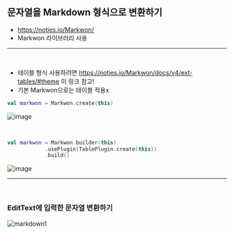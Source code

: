 ## 문자열을 Markdown 형식으로 변환하기

- https://noties.io/Markwon/
- Markwon 라이브러리 사용

---
<br>

- 테이블 형식 사용하려면 https://noties.io/Markwon/docs/v4/ext-tables/#theme 이 링크 참고!
- 기본 Markwon으로는 테이블 적용x
```kotlin
val markwon = Markwon.create(this)
```

![image](https://user-images.githubusercontent.com/69443895/175331188-57e91189-f393-4497-b9b9-1061b46c0ee2.png)

<br>

```kotlin
val markwon = Markwon.builder(this)
            .usePlugin(TablePlugin.create(this))
            .build()
```

![image](https://user-images.githubusercontent.com/69443895/175331372-cf3e24f0-cb07-4c26-911c-522d6c0dda34.png)


---

<br>

### EditText에 입력한 문자열 변환하기

![markdown1](https://user-images.githubusercontent.com/69443895/175331792-816a07d3-932d-415e-b5b9-0cc9fcb74c6a.gif)

<br>


